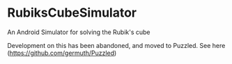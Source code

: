 RubiksCubeSimulator
===================

An Android Simulator for solving the Rubik's cube

Development on this has been abandoned, and moved to Puzzled. 
See here (https://github.com/germuth/Puzzled)
